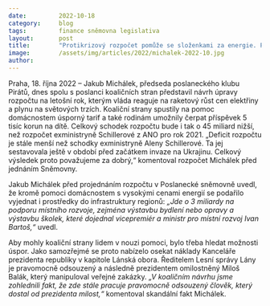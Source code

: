 ```yaml
---
date:         2022-10-18
category:     blog
tags:         finance sněmovna legislativa
layout:       post
title:        "Protikrizový rozpočet pomůže se složenkami za energie. Piráti nedají peníze odsouzeným podvodníkům z Hradu"
image:        /assets/img/articles/2022/michalek-2022-10.jpg
author:       
---
```


Praha, 18. října 2022 – Jakub Michálek, předseda poslaneckého klubu Pirátů, dnes spolu s poslanci koaličních stran představil návrh úpravy rozpočtu na letošní rok, kterým vláda reaguje na raketový růst cen elektřiny a plynu na světových trzích. Koaliční strany spustily na pomoc domácnostem úsporný tarif a také rodinám umožnily čerpat příspěvek 5 tisíc korun na dítě. Celkový schodek rozpočtu bude i tak o 45 miliard nižší, než rozpočet exministryně Schillerové z ANO pro rok 2021. „Deficit rozpočtu je stále menší než schodky exministryně Aleny Schillerové. Ta jej sestavovala ještě v období před začátkem invaze na Ukrajinu. Celkový výsledek proto považujeme za dobrý,“ komentoval rozpočet Michálek před jednáním Sněmovny.
 
Jakub Michálek před projednáním rozpočtu v Poslanecké sněmovně uvedl, že kromě pomoci domácnostem s vysokými cenami energií se podařilo vyjednat i prostředky do infrastruktury regionů: *„Jde o 3 miliardy na podporu místního rozvoje, zejména výstavbu bydlení nebo opravy a výstavbu školek, které dojednal vicepremiér a ministr pro místní rozvoj Ivan Bartoš,“* uvedl.
 
Aby mohly koaliční strany lidem v nouzi pomoci, bylo třeba hledat možnosti úspor. Jako samozřejmé se proto nabízelo osekat náklady Kanceláře prezidenta republiky v kapitole Lánská obora. Ředitelem Lesní správy Lány je pravomocně odsouzený a následně prezidentem omilostněný Miloš Balák, který manipuloval veřejné zakázky. *„V koaličním návrhu jsme zohlednili fakt, že zde stále pracuje pravomocně odsouzený člověk, který dostal od prezidenta milost,“* komentoval skandální fakt Michálek.

